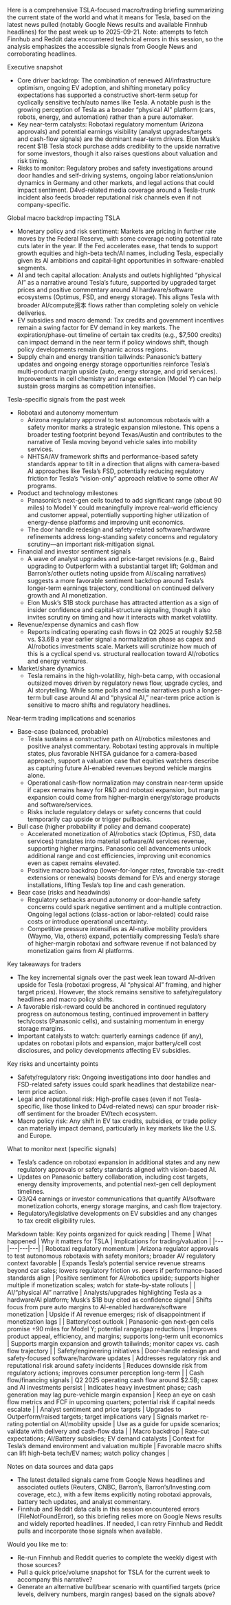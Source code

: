 Here is a comprehensive TSLA-focused macro/trading briefing summarizing the current state of the world and what it means for Tesla, based on the latest news pulled (notably Google News results and available Finnhub headlines) for the past week up to 2025-09-21. Note: attempts to fetch Finnhub and Reddit data encountered technical errors in this session, so the analysis emphasizes the accessible signals from Google News and corroborating headlines.

Executive snapshot
- Core driver backdrop: The combination of renewed AI/infrastructure optimism, ongoing EV adoption, and shifting monetary policy expectations has supported a constructive short-term setup for cyclically sensitive tech/auto names like Tesla. A notable push is the growing perception of Tesla as a broader “physical AI” platform (cars, robots, energy, and automation) rather than a pure automaker.
- Key near-term catalysts: Robotaxi regulatory momentum (Arizona approvals) and potential earnings visibility (analyst upgrades/targets and cash-flow signals) are the dominant near-term drivers. Elon Musk’s recent $1B Tesla stock purchase adds credibility to the upside narrative for some investors, though it also raises questions about valuation and risk timing.
- Risks to monitor: Regulatory probes and safety investigations around door handles and self-driving systems, ongoing labor relations/union dynamics in Germany and other markets, and legal actions that could impact sentiment. D4vd-related media coverage around a Tesla-trunk incident also feeds broader reputational risk channels even if not company-specific.

Global macro backdrop impacting TSLA
- Monetary policy and risk sentiment: Markets are pricing in further rate moves by the Federal Reserve, with some coverage noting potential rate cuts later in the year. If the Fed accelerates ease, that tends to support growth equities and high-beta tech/AI names, including Tesla, especially given its AI ambitions and capital-light opportunities in software-enabled segments.
- AI and tech capital allocation: Analysts and outlets highlighted “physical AI” as a narrative around Tesla’s future, supported by upgraded target prices and positive commentary around AI hardware/software ecosystems (Optimus, FSD, and energy storage). This aligns Tesla with broader AI/compute资本 flows rather than completing solely on vehicle deliveries.
- EV subsidies and macro demand: Tax credits and government incentives remain a swing factor for EV demand in key markets. The expiration/phase-out timeline of certain tax credits (e.g., $7,500 credits) can impact demand in the near term if policy windows shift, though policy developments remain dynamic across regions.
- Supply chain and energy transition tailwinds: Panasonic’s battery updates and ongoing energy storage opportunities reinforce Tesla’s multi-product margin upside (auto, energy storage, and grid services). Improvements in cell chemistry and range extension (Model Y) can help sustain gross margins as competition intensifies.

Tesla-specific signals from the past week
- Robotaxi and autonomy momentum
  - Arizona regulatory approval to test autonomous robotaxis with a safety monitor marks a strategic expansion milestone. This opens a broader testing footprint beyond Texas/Austin and contributes to the narrative of Tesla moving beyond vehicle sales into mobility services.
  - NHTSA/AV framework shifts and performance-based safety standards appear to tilt in a direction that aligns with camera-based AI approaches like Tesla’s FSD, potentially reducing regulatory friction for Tesla’s “vision-only” approach relative to some other AV programs.
- Product and technology milestones
  - Panasonic’s next-gen cells touted to add significant range (about 90 miles) to Model Y could meaningfully improve real-world efficiency and customer appeal, potentially supporting higher utilization of energy-dense platforms and improving unit economics.
  - The door handle redesign and safety-related software/hardware refinements address long-standing safety concerns and regulatory scrutiny—an important risk-mitigation signal.
- Financial and investor sentiment signals
  - A wave of analyst upgrades and price-target revisions (e.g., Baird upgrading to Outperform with a substantial target lift; Goldman and Barron’s/other outlets noting upside from AI/scaling narratives) suggests a more favorable sentiment backdrop around Tesla’s longer-term earnings trajectory, conditional on continued delivery growth and AI monetization.
  - Elon Musk’s $1B stock purchase has attracted attention as a sign of insider confidence and capital-structure signaling, though it also invites scrutiny on timing and how it interacts with market volatility.
- Revenue/expense dynamics and cash flow
  - Reports indicating operating cash flows in Q2 2025 at roughly $2.5B vs. $3.6B a year earlier signal a normalization phase as capex and AI/robotics investments scale. Markets will scrutinize how much of this is a cyclical spend vs. structural reallocation toward AI/robotics and energy ventures.
- Market/share dynamics
  - Tesla remains in the high-volatility, high-beta camp, with occasional outsized moves driven by regulatory news flow, upgrade cycles, and AI storytelling. While some polls and media narratives push a longer-term bull case around AI and “physical AI,” near-term price action is sensitive to macro shifts and regulatory headlines.

Near-term trading implications and scenarios
- Base-case (balanced, probable)
  - Tesla sustains a constructive path on AI/robotics milestones and positive analyst commentary. Robotaxi testing approvals in multiple states, plus favorable NHTSA guidance for a camera-based approach, support a valuation case that equities watchers describe as capturing future AI-enabled revenues beyond vehicle margins alone.
  - Operational cash-flow normalization may constrain near-term upside if capex remains heavy for R&D and robotaxi expansion, but margin expansion could come from higher-margin energy/storage products and software/services.
  - Risks include regulatory delays or safety concerns that could temporarily cap upside or trigger pullbacks.
- Bull case (higher probability if policy and demand cooperate)
  - Accelerated monetization of AI/robotics stack (Optimus, FSD, data services) translates into material software/AI services revenue, supporting higher margins. Panasonic cell advancements unlock additional range and cost efficiencies, improving unit economics even as capex remains elevated.
  - Positive macro backdrop (lower-for-longer rates, favorable tax-credit extensions or renewals) boosts demand for EVs and energy storage installations, lifting Tesla’s top line and cash generation.
- Bear case (risks and headwinds)
  - Regulatory setbacks around autonomy or door-handle safety concerns could spark negative sentiment and a multiple contraction. Ongoing legal actions (class-action or labor-related) could raise costs or introduce operational uncertainty.
  - Competitive pressure intensifies as AI-native mobility providers (Waymo, Via, others) expand, potentially compressing Tesla’s share of higher-margin robotaxi and software revenue if not balanced by monetization gains from AI platforms.

Key takeaways for traders
- The key incremental signals over the past week lean toward AI-driven upside for Tesla (robotaxi progress, AI “physical AI” framing, and higher target prices). However, the stock remains sensitive to safety/regulatory headlines and macro policy shifts.
- A favorable risk-reward could be anchored in continued regulatory progress on autonomous testing, continued improvement in battery tech/costs (Panasonic cells), and sustaining momentum in energy storage margins.
- Important catalysts to watch: quarterly earnings cadence (if any), updates on robotaxi pilots and expansion, major battery/cell cost disclosures, and policy developments affecting EV subsidies.

Key risks and uncertainty points
- Safety/regulatory risk: Ongoing investigations into door handles and FSD-related safety issues could spark headlines that destabilize near-term price action.
- Legal and reputational risk: High-profile cases (even if not Tesla-specific, like those linked to D4vd-related news) can spur broader risk-off sentiment for the broader EV/tech ecosystem.
- Macro policy risk: Any shift in EV tax credits, subsidies, or trade policy can materially impact demand, particularly in key markets like the U.S. and Europe.

What to monitor next (specific signals)
- Tesla’s cadence on robotaxi expansion in additional states and any new regulatory approvals or safety standards aligned with vision-based AI.
- Updates on Panasonic battery collaboration, including cost targets, energy density improvements, and potential next-gen cell deployment timelines.
- Q3/Q4 earnings or investor communications that quantify AI/software monetization cohorts, energy storage margins, and cash flow trajectory.
- Regulatory/legislative developments on EV subsidies and any changes to tax credit eligibility rules.

Markdown table: Key points organized for quick reading
| Theme | What happened | Why it matters for TSLA | Implications for trading/valuation |
|---|---|---|---|
| Robotaxi regulatory momentum | Arizona regulator approvals to test autonomous robotaxis with safety monitors; broader AV regulatory context favorable | Expands Tesla’s potential service revenue streams beyond car sales; lowers regulatory friction vs. peers if performance-based standards align | Positive sentiment for AI/robotics upside; supports higher multiple if monetization scales; watch for state-by-state rollouts |
| AI/“physical AI” narrative | Analysts/upgrades highlighting Tesla as a hardware/AI platform; Musk’s $1B buy cited as confidence signal | Shifts focus from pure auto margins to AI-enabled hardware/software monetization | Upside if AI revenue emerges; risk of disappointment if monetization lags |
| Battery/cost outlook | Panasonic-gen next-gen cells promise +90 miles for Model Y; potential range/gap reductions | Improves product appeal, efficiency, and margins; supports long-term unit economics | Supports margin expansion and growth tailwinds; monitor capex vs. cash flow trajectory |
| Safety/engineering initiatives | Door-handle redesign and safety-focused software/hardware updates | Addresses regulatory risk and reputational risk around safety incidents | Reduces downside risk from regulatory actions; improves consumer perception long-term |
| Cash flow/financing signals | Q2 2025 operating cash flow around $2.5B; capex and AI investments persist | Indicates heavy investment phase; cash generation may lag pure-vehicle margin expansion | Keep an eye on cash flow metrics and FCF in upcoming quarters; potential risk if capital needs escalate |
| Analyst sentiment and price targets | Upgrades to Outperform/raised targets; target implications vary | Signals market re-rating potential on AI/mobility upside | Use as a guide for upside scenarios; validate with delivery and cash-flow data |
| Macro backdrop | Rate-cut expectations; AI/Battery subsidies; EV demand catalysts | Context for Tesla’s demand environment and valuation multiple | Favorable macro shifts can lift high-beta tech/EV names; watch policy changes |

Notes on data sources and data gaps
- The latest detailed signals came from Google News headlines and associated outlets (Reuters, CNBC, Barron’s, Barron’s/Investing.com coverage, etc.), with a few items explicitly noting robotaxi approvals, battery tech updates, and analyst commentary.
- Finnhub and Reddit data calls in this session encountered errors (FileNotFoundError), so this briefing relies more on Google News results and widely reported headlines. If needed, I can retry Finnhub and Reddit pulls and incorporate those signals when available.

Would you like me to:
- Re-run Finnhub and Reddit queries to complete the weekly digest with those sources?
- Pull a quick price/volume snapshot for TSLA for the current week to accompany this narrative?
- Generate an alternative bull/bear scenario with quantified targets (price levels, delivery numbers, margin ranges) based on the signals above?